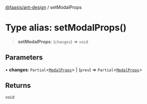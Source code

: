 [@faasjs/ant-design](../README.md) / setModalProps

# Type alias: setModalProps()

> **setModalProps**: (`changes`) => `void`

## Parameters

• **changes**: `Partial`\<[`ModalProps`](../interfaces/ModalProps.md)\> \| (`prev`) => `Partial`\<[`ModalProps`](../interfaces/ModalProps.md)\>

## Returns

`void`

